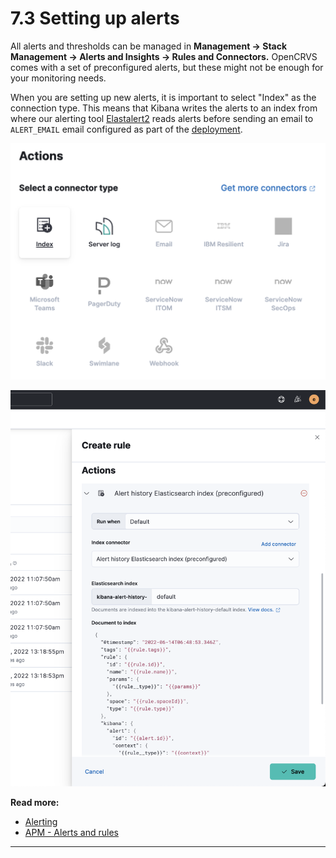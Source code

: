# 7.3 Setting up alerts

All alerts and thresholds can be managed in **Management -> Stack Management -> Alerts and Insights -> Rules and Connectors.** OpenCRVS comes with a set of preconfigured alerts, but these might not be enough for your monitoring needs.&#x20;

When you are setting up new alerts, it is important to select "Index" as the connection type. This means that Kibana writes the alerts to an index from where our alerting tool [Elastalert2](https://github.com/jertel/elastalert2) reads alerts before sending an email to `ALERT_EMAIL` email configured as part of the [deployment](../3.-installation/3.3-set-up-a-server-hosted-environment/3.3.6-deploy.md).&#x20;

![](<../../.gitbook/assets/image (6).png>)

![](<../../.gitbook/assets/image (7).png>)



**Read more:**

* [Alerting](https://www.elastic.co/guide/en/kibana/current/alerting-getting-started.html)
* [APM - Alerts and rules](https://www.elastic.co/guide/en/kibana/master/apm-alerts.html#apm-alerts)

****

